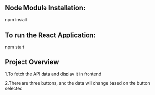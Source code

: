 ## Node Module Installation:

npm install

## To run the React Application:

npm start

## Project Overview

1.To fetch the API data and display it in frontend

2.There are three buttons, and the data will change based on the button selected





